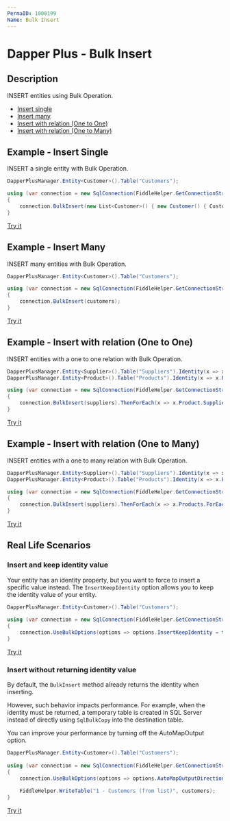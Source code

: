 ```yaml
---
PermaID: 1000199
Name: Bulk Insert
---
```


# Dapper Plus - Bulk Insert

## Description

INSERT entities using Bulk Operation.

- [Insert single](#example---insert-single)
- [Insert many](#example---insert-many)
- [Insert with relation (One to One)](#example---insert-with-relation-one-to-one)
- [Insert with relation (One to Many)](#example---insert-with-relation-one-to-many)

## Example - Insert Single

INSERT a single entity with Bulk Operation.

```csharp
DapperPlusManager.Entity<Customer>().Table("Customers"); 

using (var connection = new SqlConnection(FiddleHelper.GetConnectionStringSqlServerW3Schools()))
{
	connection.BulkInsert(new List<Customer>() { new Customer() { CustomerName = "ExampleBulkInsert", ContactName = "Example Name :" +  1}});
}		
```
[Try it](https://dotnetfiddle.net/swvvDb)

## Example - Insert Many
INSERT many entities with Bulk Operation.

```csharp
DapperPlusManager.Entity<Customer>().Table("Customers"); 

using (var connection = new SqlConnection(FiddleHelper.GetConnectionStringSqlServerW3Schools()))
{
	connection.BulkInsert(customers);
}
```
[Try it](https://dotnetfiddle.net/3Z4SzH)

## Example - Insert with relation (One to One)
INSERT entities with a one to one relation with Bulk Operation.

```csharp	
DapperPlusManager.Entity<Supplier>().Table("Suppliers").Identity(x => x.SupplierID);
DapperPlusManager.Entity<Product>().Table("Products").Identity(x => x.ProductID);

using (var connection = new SqlConnection(FiddleHelper.GetConnectionStringSqlServerW3Schools()))
{	
	connection.BulkInsert(suppliers).ThenForEach(x => x.Product.SupplierID = x.SupplierID).ThenBulkInsert(x => x.Product);
}	
```
[Try it](https://dotnetfiddle.net/tEZywR)

## Example - Insert with relation (One to Many)
INSERT entities with a one to many relation with Bulk Operation.

```csharp	
DapperPlusManager.Entity<Supplier>().Table("Suppliers").Identity(x => x.SupplierID); 
DapperPlusManager.Entity<Product>().Table("Products").Identity(x => x.ProductID); 	

using (var connection = new SqlConnection(FiddleHelper.GetConnectionStringSqlServerW3Schools()))
{	
	connection.BulkInsert(suppliers).ThenForEach(x => x.Products.ForEach(y => y.SupplierID =  x.SupplierID)).ThenBulkInsert(x => x.Products);
}
```
[Try it](https://dotnetfiddle.net/NbCYoZ)

## Real Life Scenarios

### Insert and keep identity value

Your entity has an identity property, but you want to force to insert a specific value instead. The `InsertKeepIdentity` option allows you to keep the identity value of your entity.

```csharp
DapperPlusManager.Entity<Customer>().Table("Customers"); 
		
using (var connection = new SqlConnection(FiddleHelper.GetConnectionStringSqlServerW3Schools()))
{
    connection.UseBulkOptions(options => options.InsertKeepIdentity = true).BulkInsert(customers);
}	
```

[Try it](https://dotnetfiddle.net/9YcUe8)

### Insert without returning identity value

By default, the `BulkInsert` method already returns the identity when inserting.

However, such behavior impacts performance. For example, when the identity must be returned, a temporary table is created in SQL Server instead of directly using `SqlBulkCopy` into the destination table.

You can improve your performance by turning off the AutoMapOutput option.

```csharp
DapperPlusManager.Entity<Customer>().Table("Customers"); 
		
using (var connection = new SqlConnection(FiddleHelper.GetConnectionStringSqlServerW3Schools()))
{
    connection.UseBulkOptions(options => options.AutoMapOutputDirection = false).BulkInsert(customers);
			
    FiddleHelper.WriteTable("1 - Customers (from list)", customers);
}
```

[Try it](https://dotnetfiddle.net/Zbf1Qk)
